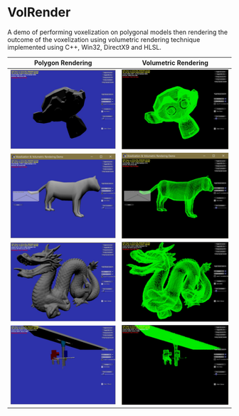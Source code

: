 # VolRender
A demo of performing voxelization on polygonal models then rendering the outcome of the voxelization using volumetric rendering technique implemented using C++, Win32, DirectX9 and HLSL.

Polygon Rendering				|  Volumetric Rendering
:------------------------------:|:------------------------------:
![](./misc/Monkey-Polygon.jpg)  |![](./misc/Monkey-Volumetric.jpg)
![](./misc/Tiger-Polygon.jpg)   |![](./misc/Tiger-Volumetric.jpg)
![](./misc/StanfordDragon-Polygon.jpg)  |![](./misc/StanfordDragon-Volumetric.jpg)
![](./misc/Valve-Polygon.jpg)  |![](./misc/Valve-Volumetric.jpg)




